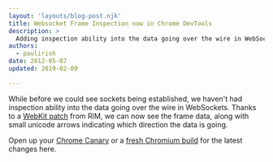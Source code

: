 ```yaml
---
layout: 'layouts/blog-post.njk'
title: Websocket Frame Inspection now in Chrome DevTools
description: >
  Adding inspection ability into the data going over the wire in WebSockets
authors:
  - paulirish
date: 2012-05-07
updated: 2019-02-09

---
```


While before we could see sockets being established, we haven't had inspection ability into the data going over the wire in WebSockets. Thanks to a [WebKit patch](https://trac.webkit.org/changeset/115427/webkit) from RIM, we can now see the frame data, along with small unicode arrows indicating which direction the data is going.

Open up your [Chrome Canary](https://www.google.com/intl/en/chrome/canary/) or a [fresh Chromium build](https://download-chromium.appspot.com/) for the latest changes here.


